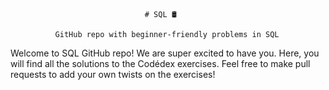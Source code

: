                                   # SQL 🛢️

              GitHub repo with beginner-friendly problems in SQL

Welcome to SQL GitHub repo! We are super excited to have you. Here, you will find all the solutions to the Codédex exercises. Feel free to make pull requests to add your own twists on the exercises!